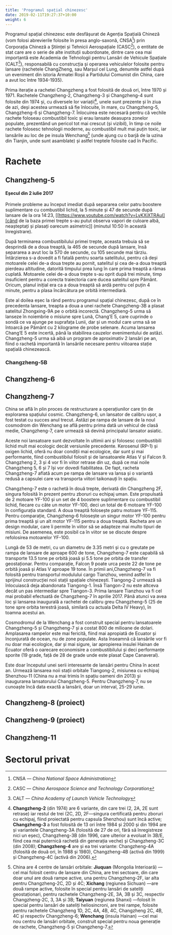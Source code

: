 ```yaml
---
title: 'Programul spațial chinezesc'
date: 2019-02-11T19:27:37+10:00
weight: 6
---
```


Programul spațial chinezesc este desfășurat de Agenția Spațială Chineză (vom folosi abrevierile folosite în presa anglo-saxonă, CNSA[^1]) prin Corporația Chineză a Științei și Tehnicii Aerospațiale (CASC[^2]), o entitate de stat care are o serie de alte instituții subordonate, dintre care cea mai importantă este Academia de Tehnologii pentru Lansări de Vehicule Spațiale (CALT[^3]), responsabilă cu construcția și operarea vehiculelor folosite pentru lansare (rachetele ChangZheng, sau Marșul cel Lung, denumite astfel după un eveniment din istoria Armatei  Roșii a Partidului Comunist din China, care a avut loc între 1934-1935).

Prima iterație a rachetei Changzheng a fost folosită de două ori, între 1970 și 1971. Rachetele Changzheng-2, Changzheng-3 și Changzheng-4 sunt folosite din 1974 și, cu diversele lor variații[^4], unele sunt prezente și în ziua de azi, deși acestea urmează să fie înlocuite, în mare, cu Changzheng-5, Changzheng-6 și Changzheng-7. Înlocuirea este necesară pentru că vechile rachete foloseau combustibil toxic și erau lansate deasupra zonelor populate, prezentând un pericol tot mai crescut (și vizibil), în timp ce noile rachete folosesc tehnologii moderne, au combustibil mult mai puțin toxic, iar lansările au loc de pe insula Wenchang[^5] (unde ajung cu o barjă de la uzina din Tianjin, unde sunt asamblate) și astfel treptele folosite cad în Pacific.

# Rachete

## Changzheng-5
#### Eșecul din 2 iulie 2017

Primele probleme au început imediat după separarea celor patru boostere suplimentare cu combustibil lichid, la 5 minute și 47 de secunde după lansare de la ora 14:23, [[https://www.youtube.com/watch?v=LyKXiXTRAuI][când de la baza primei trepte s-au putut observa vapori de culoare albă, neașteptați și plasați oarecum asimetric]] (minutul 10:50 în această înregistrare).

După terminarea combustibilului primei trepte, aceasta trebuia să se desprindă de a doua treaptă, la 465 de secunde după lansare, însă separarea a avut loc la 570 de secunde, cu 105 secunde mai târziu. Întârzierea s-a dovedit a fi fatală pentru soarta satelitului, pentru că deși motoarele celei de-a doua trepte au pornit, satelitul și cea de-a doua treaptă pierdeau altitudine, datorită timpului prea lung în care prima treaptă a rămas cuplată. Motoarele celei de-a doua trepte s-au oprit după trei minute, timp insuficient pentru a corecta traiectoria care ducea satelitul spre Pământ. Oricum, planul inițial era ca a doua treaptă să ardă pentru cel puțin 4 minute, pentru a plasa încărcătura pe orbită intermediară.

Este al doilea eșec la rând pentru programul spațial chinezesc, după ce în precedenta lansare, treapta a doua a unei rachete Changzheng-3B a plasat satelitul Zhongxing-9A pe o orbită incorectă. Changzheng-5 urma să lanseze în noiembrie o misiune spre Lună, Chang’E 5, care cuprinde o sondă ce va ajunge pe suprafața Lunii, dar și un modul care urma să se întoarcă pe Pământ cu 2 kilograme de probe selenare. Acuma lansarea Chang’E 5 este incertă, până la stabilirea cauzelor evenimentului de astăzi. Changzheng-5 urma să aibă un program de aproximativ 2 lansări pe an, fiind o rachetă importantă în lansările necesare pentru viitoarea stație spațială chinezească.

### Changzheng-5B

## Changzheng-6

## Changzheng-7

China se află în plin proces de restructurare a operațiunilor care țin de explorarea spațiului cosmic. Changzheng-6, un lansator de calibru ușor, a fost testat cu succes anul trecut. Astăzi pe rampa de lansare de la noul cosmodrom din Wenchang se află pentru prima dată un vehicul de clasă medie, Changzheng-7, care urmează să devină principalul lansator asiatic.

Aceste noi lansatoare sunt dezvoltate în ultimii ani și folosesc combustibili lichid mult mai ecologic decât versiunile precedente. Kerosenul (RP-1) și oxigen lichid, oferă nu doar condiții mai ecologice, dar sunt și mai performante, fiind combustibilul folosit și de lansatoarele Atlas V și Falcon 9. Changzheng 2, 3 și 4 vor fi în viitor retrase din uz, după ce mai noile Changzheng 5, 6 și 7 își vor dovedi fiabilitatea. De fapt, racheta Changzheng-7 aflată acum pe rampa de lansare va lansa și o variantă redusă a capsulei care va transporta viitori taikonauți în spațiu.

Changzheng-7 este o rachetă în două trepte, derivată din Changzheng 2F, singura folosită în prezent pentru zboruri cu echipaj uman. Este propulsată de 2 motoare YF-100 și un set de 4 boostere suplimentare cu combustibil lichid, fiecare cu câte un motor YF-100, deci un total de 6 motoare YF-100 în configurația standard. A doua treaptă folosește patru motoare YF-115. Pentru comparație, Changzheng-6 folosește un singur motor YF-100 pentru prima treaptă și un alt motor YF-115 pentru a doua treaptă. Racheta are un design modular, care îi permite în viitor să se adapteze mai multo tipuri de misiuni. De asemenea, este posibil ca în viitor se se discute despre refolosirea motoarelor YF-100.

Lungă de 53 de metri, cu un diametru de 3.35 metri și cu o greutate pe rampa de lansare de aproape 600 de tone, Changzheng-7 este capabilă să transporte 13.5 tone pe orbită joasă și 5.5 tone pe orbita de transfer geostaționar. Pentru comparație, Falcon 9 poate urca peste 22 de tone pe orbită joasă și Atlas V aproape 19 tone. În primii ani,Changzheng-7 va fi folosită pentru transportul modulului cargo Tianzhou, venind astfel în sprijinul construcției noii stații spațiale chinezești. Tiangong-2 urmează să înlocuiască deja abandonata Tiangong-1. Însă Tiangon-2 nu este altceva decât un pas intermediar spre Tiangon-3. Prima lansare Tianzhou va fi cel mai probabil efectuată de Changzheng-7 în aprilie 2017. Până atunci va avea loc și lansarea inaugurală a rachetei de calibru greu Changzheng-5 (25 de tone spre orbita terestră joasă, similară cu actuala Delta IV Heavy), în toamna acestui an.

Cosmodromul de la Wenchang a fost construit special pentru lansatoarele Changzheng-5 și Changzheng-7 și a costat 800 de milioane de dolari. Amplasarea rampelor este mai fericită, fiind mai apropiată de Ecuator și înconjurată de ocean, nu de zone populate. Asta înseamnă că lansările vor fi nu doar mai ecologice, dar și mai sigure, iar apropierea insulei Hainan de Ecuator oferă o oarecare economisire a combustibilului și deci performanțe sporite (19 grade, față de 28 de grade unde este plasat Cape Canaveral).

Este doar începutul unei serii interesante de lansări pentru China în acest an. Urmează lansarea noii stații orbitale Tiangong-2, misiunea cu echipaj Shenzhou-11 (China nu a mai trimis în spațiu oameni din 2013) și inaugurarea lansatorului Changzheng-5. Pentru Changzheng-7, nu se cunoaște încă data exactă a lansării, doar un interval, 25-29 iunie.

## Changzheng-8 (proiect)

## Changzheng-9 (proiect)

## Changzheng-11

# Sectorul privat

[^1]: CNSA — *China National Space Administration*
[^2]: CASC — *China Aerospace Science and Technology Corporation*
[^3]: CALT — *China Academy of Launch Vehicle Technology*
[^4]: **Changzheng-2** (din 1974) are 6 variante, din care trei (2, 2A, 2E sunt retrase) iar restul de trei (2C, 2D, 2F—singura certificată pentru zboruri cu echipaj, fiind proiectată pentru capsula Shenzhou) sunt încă active; **Changzheng-3** a fost folosită de 13 ori între 1984 și 2000 și din 1994 are și variantele Changzheng-3A (folosită de 27 de ori, fără să înregistreze nici un eșec), Changzheng-3B (din 1996, care ulterior a evoluat în 3B/E, fiind cea mai puternică rachetă din generația veche) și Changzheng-3C (din 2008); **Changzheng-4** are și ea trei variante: Changzheng-4A (folosită de două ori, în 1988 și 1980), Changzheng-4B (activă din 1999) și Changzheng-4C (activă din 2006).
[^5]: China are 4 centre de lansări orbitale: **Jiuquan** (Mongolia Interioară) —cel mai folosit centru de lansare din China, are trei sectoare, din care doar unul are două rampe active, una pentru Changzheng-2F, iar alta pentru Changzheng-2C, 2D și 4C; **Xichang** (regiunea Sichuan) —are două rampe active, folosite în special pentru lansări de sateliți geostaționari, pentru rachetele Changzheng-2E, 3A, 3B și 3C, respectiv Changzheng-2C, 3, 3A și 3B; **Taiyuan** (regiunea Shanxi) —folosit în special pentru lansări de sateliți heliosincroni, are trei rampe, folosite pentru rachetele Changzheng 1D, 2C, 4A, 4B, 4C, Changzheng 2C, 4B, 4C și respectiv Changzheng-6; **Wenchang** (insula Hainan) —cel mai nou centru de lansări orbitale, construit special pentru noua generație de rachete, Changzheng-5 și Changzheng-7.